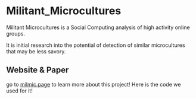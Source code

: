 # Militant_Microcultures

Militant Microcultures is a Social Computing analysis of high activity online groups.

It is initial research into the potential of detection of similar microcultures that may be less savory.

## Website & Paper

go to [milmic.page](https://milmic.page) to learn more about this project! Here is the code we used for it!
